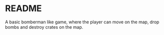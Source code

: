 # README

A basic bomberman like game, where the player can move on the map, drop bombs and destroy crates on the map.

